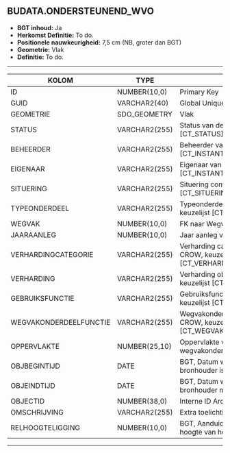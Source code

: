 ﻿## BUDATA.ONDERSTEUNEND_WVO


* __BGT inhoud:__ Ja
* __Herkomst Definitie:__ To do. 
* __Positionele nauwkeurigheid:__ 7,5 cm (NB, groter dan BGT)
* __Geometrie:__ Vlak
* __Definitie:__ To do. 

***	

|KOLOM                           	|TYPE          	|DEFINITIE|
|------                          	|----          	|-----    |
|ID                              	|NUMBER(10,0)  	|Primary Key|
|GUID                            	|VARCHAR2(40)  	|Global Unique Identifier|
|GEOMETRIE                       	|SDO_GEOMETRY  	|Vlak|
|STATUS                          	|VARCHAR2(255) 	|Status van de gegevens, keuzelijst [CT_STATUS]|
|BEHEERDER                       	|VARCHAR2(255) 	|Beheerder van de halte, keuzelijst [CT_INSTANTIE]|
|EIGENAAR                        	|VARCHAR2(255) 	|Eigenaar van het object, keuzelijst [CT_INSTANTIE]|
|SITUERING                       	|VARCHAR2(255) 	|Situering conform CROW, keuzelijst [CT_SITUERING]|
|TYPEONDERDEEL                   	|VARCHAR2(255) 	|Typeonderdeel conform CROW, keuzelijst [CT_TYPE_ONDERDEEL]|
|WEGVAK                          	|NUMBER(10,0)  	|FK naar Wegvak object|
|JAARAANLEG                      	|NUMBER(10,0)  	|Jaar aanleg van de weg|
|VERHARDINGCATEGORIE              	|VARCHAR2(255) 	|Verharding categorie conform CROW, keuzelijst [CT_VERHARDING_CATEGORIE]|
|VERHARDING                      	|VARCHAR2(255) 	|Verharding object conform CROW, keuzelijst [CT_VERHARDING]|
|GEBRUIKSFUNCTIE                 	|VARCHAR2(255) 	|Gebruiksfunctie conform CROW, keuzelijst [CT_GEBRUIKSFUNCTIE]|
|WEGVAKONDERDEELFUNCTIE            	|VARCHAR2(255) 	|Wegvakonderdeel functie volgens CROW, keuzelijst [CT_WEGVAKONDERDEEL_FUNCTIE]|
|OPPERVLAKTE                     	|NUMBER(25,10) 	|Oppervlakte van het wegvakonderdeel (m2, 2 decimalen)|
|OBJBEGINTIJD                    	|DATE          	|BGT, Datum waarop het object bij de bronhouder is ontstaan|
|OBJEINDTIJD                     	|DATE          	|BGT, Datum waarop het object bij de bronhouder niet meer geldig is|
|OBJECTID                        	|NUMBER(38,0)   |Interne ID ArcGIS|
|OMSCHRIJVING                    	|VARCHAR2(255) 	|Extra toelichting|
|RELHOOGTELIGGING                	|NUMBER(10,0)  	|BGT, Aanduiding voor de relatieve hoogte van het object|

***

